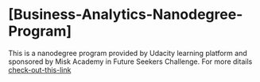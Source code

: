# [Business-Analytics-Nanodegree-Program]
This is a nanodegree program provided by Udacity learning platform and sponsored by Misk Academy in Future Seekers Challenge. For more ditails [check-out-this-link]((https://www.udacity.com/course/business-analytics-nanodegree--nd098))
